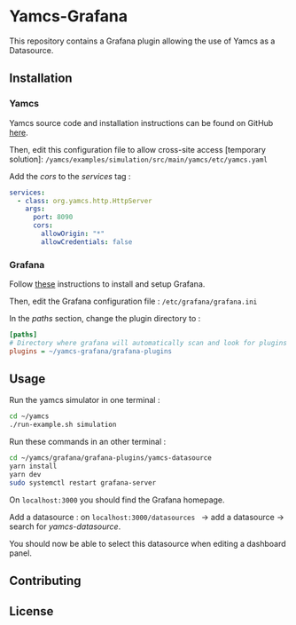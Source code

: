 # Yamcs-Grafana

This repository contains a Grafana plugin allowing the use of Yamcs as a Datasource.

## Installation

### Yamcs
Yamcs source code and installation instructions can be found on GitHub [here](https://github.com/yamcs/yamcs).



Then, edit this configuration file to allow cross-site access [temporary solution]:
```/yamcs/examples/simulation/src/main/yamcs/etc/yamcs.yaml```

Add the *cors* to the *services* tag  :
```yaml
services:
  - class: org.yamcs.http.HttpServer
    args:
      port: 8090
      cors:
        allowOrigin: "*"
        allowCredentials: false
```

### Grafana

Follow [these](https://grafana.com/docs/grafana/latest/getting-started/getting-started/) instructions to install and setup Grafana.

Then, edit the Grafana configuration file :
```/etc/grafana/grafana.ini ```

In the *paths* section, change the plugin directory to :
```ini
[paths]
# Directory where grafana will automatically scan and look for plugins
plugins = ~/yamcs-grafana/grafana-plugins
```


## Usage
Run the yamcs simulator in one terminal :
```bash
cd ~/yamcs
./run-example.sh simulation
```
Run these commands in an other terminal :
```bash
cd ~/yamcs/grafana/grafana-plugins/yamcs-datasource
yarn install
yarn dev
sudo systemctl restart grafana-server
```
On ```localhost:3000``` you should find the Grafana homepage.

Add a datasource : on ```localhost:3000/datasources ``` -> add a datasource -> search for *yamcs-datasource*.

You should now be able to select this datasource when editing a dashboard panel.


## Contributing


## License

